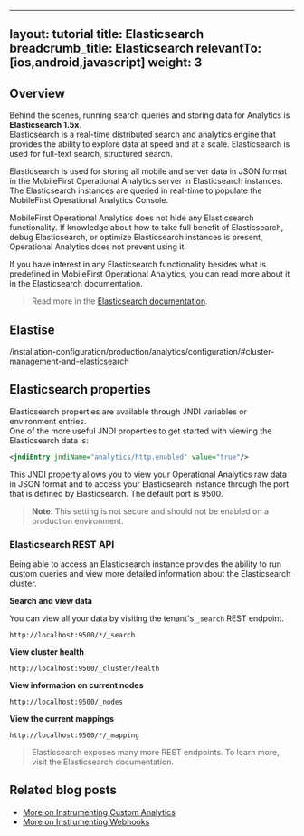 
---
layout: tutorial
title: Elasticsearch
breadcrumb_title: Elasticsearch
relevantTo: [ios,android,javascript]
weight: 3
---


## Overview
Behind the scenes, running search queries and storing data for Analytics is **Elasticsearch 1.5x**.  
Elasticsearch is a real-time distributed search and analytics engine that provides the ability to explore data at speed and at a scale. Elasticsearch is used for full-text search, structured search.

Elasticsearch is used for storing all mobile and server data in JSON format in the MobileFirst Operational Analytics server in Elasticsearch instances.  
The Elasticsearch instances are queried in real-time to populate the MobileFirst Operational Analytics Console.

MobileFirst Operational Analytics does not hide any Elasticsearch functionality. If knowledge about how to take full benefit of Elasticsearch, debug Elasticsearch, or optimize Elasticsearch instances is present, Operational Analytics does not prevent using it.

If you have interest in any Elasticsearch functionality besides what is predefined in MobileFirst Operational Analytics, you can read more about it in the Elasticsearch documentation.

> Read more in the [Elasticsearch documentation](https://www.elastic.co/guide/en/elasticsearch/reference/1.5/index.html).

## Elastise


/installation-configuration/production/analytics/configuration/#cluster-management-and-elasticsearch
## Elasticsearch properties
Elasticsearch properties are available through JNDI variables or environment entries.  
One of the more useful JNDI properties to get started with viewing the Elasticsearch data is:

 ```xml
<jndiEntry jndiName="analytics/http.enabled" value="true"/>
 ```

 This JNDI property allows you to view your Operational Analytics raw data in JSON format and to access your Elasticsearch instance through the port that is defined by Elasticsearch. The default port is 9500.

> **Note**: This setting is not secure and should not be enabled on a production environment.

### Elasticsearch REST API
Being able to access an Elasticsearch instance provides the ability to run custom queries and view more detailed information about the Elasticsearch cluster.

**Search and view data**

You can view all your data by visiting the tenant's `_search` REST endpoint.  


```
http://localhost:9500/*/_search
```

**View cluster health**

```
http://localhost:9500/_cluster/health
```

**View information on current nodes**

```
http://localhost:9500/_nodes
```

**View the current mappings**

```
http://localhost:9500/*/_mapping
```

> Elasticsearch exposes many more REST endpoints. To learn more, visit the Elasticsearch documentation.

## Related blog posts
* [More on Instrumenting Custom Analytics]({{site.baseurl}}/blog/2016/01/22/howto-custom-in-app-behavior-analytics/)
* [More on Instrumenting Webhooks]({{site.baseurl}}/blog/2015/10/19/using-mfp-adapters-endpoint-analytics-alerts-webhooks/)
